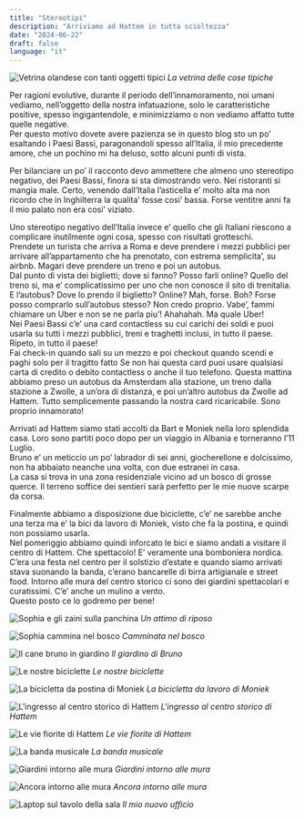 ```yaml
---
title: "Stereotipi"
description: "Arriviamo ad Hattem in tutta scioltezza"
date: "2024-06-22"
draft: false
language: "it"
---
```


![Vetrina olandese con tanti oggetti tipici](../../../../assets/images/post-11/pic-1.jpg)
_La vetrina delle cose tipiche_

Per ragioni evolutive, durante il periodo dell’innamoramento, noi umani vediamo, nell’oggetto della nostra infatuazione, solo le caratteristiche positive, spesso ingigantendole, e minimizziamo o non vediamo affatto tutte quelle negative.\
Per questo motivo dovete avere pazienza se in questo blog sto un po’ esaltando i Paesi Bassi, paragonandoli spesso all’Italia, il mio precedente amore, che un pochino mi ha deluso, sotto alcuni punti di vista.

Per bilanciare un po’ il racconto devo ammettere che almeno uno stereotipo negativo, dei Paesi Bassi, finora si sta dimostrando vero. Nei ristoranti si mangia male. Certo, venendo dall’Italia l’asticella e’ molto alta ma non ricordo che in Inghilterra la qualita’ fosse cosi’ bassa. Forse ventitre anni fa il mio palato non era cosi’ viziato.

Uno stereotipo negativo dell’Italia invece e’ quello che gli Italiani riescono a complicare inutilmente ogni cosa, spesso con risultati grotteschi.\
Prendete un turista che arriva a Roma e deve prendere i mezzi pubblici per arrivare all’appartamento che ha prenotato, con estrema semplicita’, su airbnb. Magari deve prendere un treno e poi un autobus.\
Dal punto di vista dei biglietti; dove si fanno? Posso farli online? Quello del treno si, ma e’ complicatissimo per uno che non conosce il sito di trenitalia. E l’autobus? Dove lo prendo il biglietto? Online? Mah, forse. Boh? Forse posso comprarlo sull’autobus stesso? Non credo proprio. Vabe’, fammi chiamare un Uber e non se ne parla piu’! Ahahahah. Ma quale Uber!\
Nei Paesi Bassi c’e’ una card contactless su cui carichi dei soldi e puoi usarla su tutti i mezzi pubblici, treni e traghetti inclusi, in tutto il paese.\
Ripeto, in tutto il paese!\
Fai check-in quando sali su un mezzo e poi checkout quando scendi e paghi solo per il tragitto fatto
Se non hai questa card puoi usare qualsiasi carta di credito o debito contactless o anche il tuo telefono.
Questa mattina abbiamo preso un autobus da Amsterdam alla stazione, un treno dalla stazione a Zwolle, a un’ora di distanza, e poi un’altro autobus da Zwolle ad Hattem. Tutto semplicemente passando la nostra card ricaricabile.
Sono proprio innamorato!

Arrivati ad Hattem siamo stati accolti da Bart e Moniek nella loro splendida casa. Loro sono partiti poco dopo per un viaggio in Albania e torneranno l’11 Luglio.\
Bruno e’ un meticcio un po’ labrador di sei anni, giocherellone e dolcissimo, non ha abbaiato neanche una volta, con due estranei in casa.\
La casa si trova in una zona residenziale vicino ad un bosco di grosse querce. Il terreno soffice dei sentieri sarà perfetto per le mie nuove scarpe da corsa.

Finalmente abbiamo a disposizione due biciclette, c’e’ ne sarebbe anche una terza ma e’ la bici da lavoro di Moniek, visto che fa la postina, e quindi non possiamo usarla.\
Nel pomeriggio abbiamo quindi inforcato le bici e siamo andati a visitare il centro di Hattem.
Che spettacolo! E’ veramente una bomboniera nordica.\
C’era una festa nel centro per il solstizio d’estate e quando siamo arrivati stava suonando la banda, c’erano bancarelle di birra artigianale e street food. Intorno alle mura del centro storico ci sono dei giardini spettacolari e curatissimi. C’e’ anche un mulino a vento.\
Questo posto ce lo godremo per bene!

![Sophia e gli zaini sulla panchina](../../../../assets/images/post-11/pic-2.jpg)
_Un attimo di riposo_

![Sophia cammina nel bosco](../../../../assets/images/post-11/pic-3.jpg)
_Camminata nel bosco_

![Il cane bruno in giardino](../../../../assets/images/post-11/pic-4.jpg)
_Il giardino di Bruno_

![Le nostre biciclette](../../../../assets/images/post-11/pic-5.jpg)
_Le nostre biciclette_

![La bicicletta da postina di Moniek](../../../../assets/images/post-11/pic-6.jpg)
_La bicicletta da lavoro di Moniek_

![L'ingresso al centro storico di Hattem](../../../../assets/images/post-11/pic-7.jpg)
_L'ingresso al centro storico di Hattem_

![Le vie fiorite di Hattem](../../../../assets/images/post-11/pic-9.jpg)
_Le vie fiorite di Hattem_

![La banda musicale](../../../../assets/images/post-11/pic-11.jpg)
_La banda musicale_

![Giardini intorno alle mura](../../../../assets/images/post-11/pic-12.jpg)
_Giardini intorno alle mura_

![Ancora intorno alle mura](../../../../assets/images/post-11/pic-13.jpg)
_Ancora intorno alle mura_

![Laptop sul tavolo della sala](../../../../assets/images/post-11/pic-15.jpg)
_Il mio nuovo ufficio_
